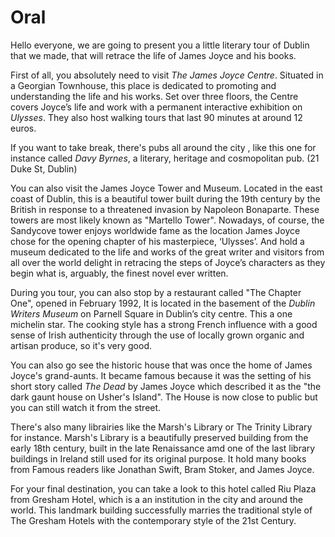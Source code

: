 # Oral 

Hello everyone, we are going to present you a little literary tour of Dublin that 
we made, that will retrace the life of James Joyce and his books.

<!--Who is James Joyce ?James Augustine Aloysius Joyce was an Irish novelist, short story writer, poet and literary critic. 
He contributed to the modernist avant-garde movement and is regarded as one of the most influential 
and important writers of the 20th century.-->

First of all, you absolutely need to visit *The James Joyce Centre*. Situated in a
Georgian Townhouse, this place is dedicated to promoting and understanding the life 
and his works. Set over three floors, the Centre covers Joyce’s life and work with 
a permanent interactive exhibition on *Ulysses*. They also host walking tours that 
last 90 minutes at around 12 euros.

If you want to take break, there's pubs all around the city , like this one for
instance called *Davy Byrnes*, a literary, heritage and cosmopolitan pub.
(21 Duke St, Dublin) 

You can also visit the James Joyce Tower and Museum. Located in the east coast of 
Dublin, this is a beautiful tower built during the 19th century by the British 
in response to a threatened invasion by Napoleon Bonaparte. These towers are most 
likely known as "Martello Tower". Nowadays, of course, the Sandycove tower enjoys 
worldwide fame as the location James Joyce chose for the opening chapter of 
his masterpiece, ‘Ulysses’. And hold a museum dedicated to the life and works of 
the great writer and visitors from all over the world delight in retracing 
the steps of Joyce’s characters as they begin what is, arguably, the finest novel 
ever written.

During you tour, you can also stop by a restaurant called "The Chapter One", opened 
in February 1992, It is located in the basement of the *Dublin Writers Museum* on Parnell 
Square in Dublin’s city centre. This a one michelin star. The cooking style has a strong 
French influence with a good sense of Irish authenticity through the use of locally grown 
organic and artisan produce, so it's very good. 

You can also go see the historic house that was once the home of James Joyce's grand-aunts.
It became famous because it was the setting of his short story called *The Dead* by 
James Joyce which described it as the "the dark gaunt house on Usher's Island". The House is 
now close to public but you can still watch it from the street. 

There's also many librairies like the Marsh's Library or The Trinity Library for instance. 
Marsh's Library is a beautifully preserved building from the early 18th century, built in the 
late Renaissance amd one of the last library buildings in Ireland  still used for its original 
purpose. It hold many books from Famous readers like Jonathan Swift, Bram Stoker, and James Joyce. 

For your final destination, you can take a look to this hotel called Riu Plaza from Gresham Hotel,
which is a an institution in the city and around the world. This landmark building successfully marries the 
traditional style of The Gresham Hotels with the contemporary style of the 21st Century.

